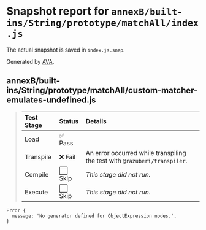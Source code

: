 # Snapshot report for `annexB/built-ins/String/prototype/matchAll/index.js`

The actual snapshot is saved in `index.js.snap`.

Generated by [AVA](https://avajs.dev).

## annexB/built-ins/String/prototype/matchAll/custom-matcher-emulates-undefined.js

> | Test Stage | Status | Details |
> | :-- | :-- | :-- |
> | Load | ✅ Pass |  |
> | Transpile | ❌ Fail | An error occurred while transpiling the test with `@razuberi/transpiler`. |
> | Compile | ⬜ Skip | *This stage did not run.* |
> | Execute | ⬜ Skip | *This stage did not run.* |

    Error {
      message: 'No generator defined for ObjectExpression nodes.',
    }
